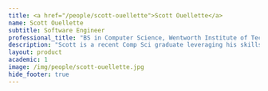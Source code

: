 ```yaml
---
title: <a href="/people/scott-ouellette">Scott Ouellette</a>
name: Scott Ouellette
subtitle: Software Engineer
professional_title: "BS in Computer Science, Wentworth Institute of Technology, Software Developer (2015-2019)"  # Joined professional titles
description: "Scott is a recent Comp Sci graduate leveraging his skills to help out the Refinery Team, among other things."
layout: product
academic: 1
image: /img/people/scott-ouellette.jpg
hide_footer: true
---
```

